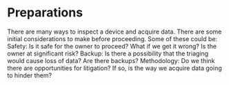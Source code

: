 # Preparations

There are many ways to inspect a device and acquire data. There are some initial considerations to make before proceeding. Some of these could be: Safety: Is it safe for the owner to proceed? What if we get it wrong? Is the owner at significant risk? Backup: Is there a possibility that the triaging would cause loss of data? Are there backups? Methodology: Do we think there are opportunities for litigation? If so, is the way we acquire data going to hinder them?

